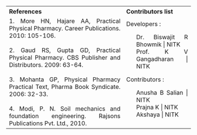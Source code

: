 <table style="text-align: justify;">
<tr style="background-color: transparent;">
  <th>References</th>
    <th>Contributors list</th>
  </tr>
  <tr style="background-color: transparent;">
  <td>
    1. More HN, Hajare AA, Practical Physical Pharmacy. Career Publications. 2010: 105-106.</br></br>
    2. Gaud RS, Gupta GD, Practical Physical Pharmacy. CBS Publisher and Distributors. 2009: 63-64.</br></br>
    3. Mohanta GP, Physical Pharmacy Practical Text, Pharma Book Syndicate. 2006: 32-33.</br></br>
    4. Modi, P. N. Soil mechanics and foundation engineering. Rajsons Publications Pvt. Ltd., 2010.</td>
    <td>Developers :</br>
        <ul style="list-style-type: none;">
          <li>Dr. Biswajit R Bhowmik | NITK</li>
          <li>Prof. K V Gangadharan | NITK</li>
        </ul>
    Contributors :
    <ul style="list-style-type: none;">
      <li>Anusha B Salian | NITK</li>
      <li>Prajna K | NITK</li>
      <li>Akshaya | NITK</li>
    </ul></td>
  </tr>
</table>
